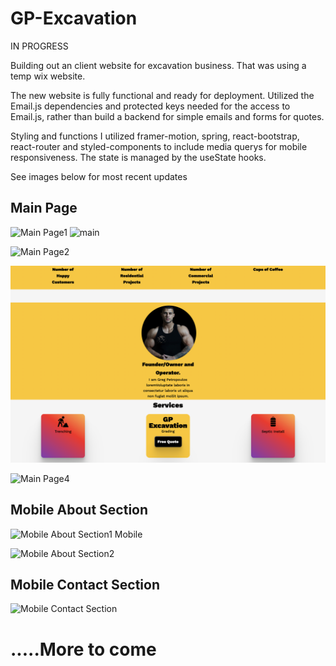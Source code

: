 # GP-Excavation
IN PROGRESS

Building out an client website for excavation business. That was using a temp wix website.

The new website is fully functional and ready for deployment. Utilized the Email.js dependencies and protected keys needed for the access to Email.js, rather than build a backend for simple emails and forms for quotes.

 Styling and functions I utilized framer-motion, spring, react-bootstrap, react-router and styled-components to include media querys for mobile responsiveness. The state is managed by the useState hooks. 

See images below for most recent updates
## Main Page
![Main Page1](../client/src/images/rm1.png) 
![main](https://raw.githubusercontent.com/GregPetropoulos/GP-Excavation/main/src/images/rm1.png)



![Main Page2](../client/src/images/rm2.png) 

![Main Page3](./client/src/images/rm3.png) 

![Main Page4](../client/src/images/rm4.png) 

## Mobile About Section
![Mobile About Section1](../client/src/images/rm5.png) 
Mobile

![Mobile About Section2](../client/src/images/rm6.png)


## Mobile Contact Section
![Mobile Contact Section](../client/src/images/rm7.png) 

# .....More to come

